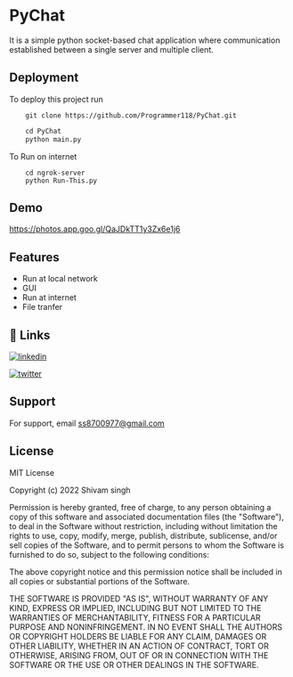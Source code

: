 
# PyChat

It is a simple python socket-based chat application where communication established between a single server and multiple client.


## Deployment

To deploy this project run

```git
    git clone https://github.com/Programmer118/PyChat.git
```
```python
    cd PyChat
    python main.py
```
To Run on internet
```
    cd ngrok-server
    python Run-This.py
```
## Demo


https://photos.app.goo.gl/QaJDkTT1y3Zx6e1j6

## Features

- Run at local network
- GUI
- Run at internet
- File tranfer


## 🔗 Links

[![linkedin](https://img.shields.io/badge/linkedin-0A66C2?style=for-the-badge&logo=linkedin&logoColor=white)](https://www.linkedin.com/in/shivam-singh-46b919240/?lipi=urn%3Ali%3Apage%3Ad_flagship3_feed%3Br%2BPss6stSMi3GokXFxHnFw%3D%3D)

[![twitter](https://img.shields.io/badge/twitter-1DA1F2?style=for-the-badge&logo=twitter&logoColor=white)](https://twitter.com/Shivams54669987)


## Support

For support, email ss8700977@gmail.com


## License

MIT License

Copyright (c) 2022 Shivam singh

Permission is hereby granted, free of charge, to any person obtaining a copy
of this software and associated documentation files (the "Software"), to deal
in the Software without restriction, including without limitation the rights
to use, copy, modify, merge, publish, distribute, sublicense, and/or sell
copies of the Software, and to permit persons to whom the Software is
furnished to do so, subject to the following conditions:

The above copyright notice and this permission notice shall be included in all
copies or substantial portions of the Software.

THE SOFTWARE IS PROVIDED "AS IS", WITHOUT WARRANTY OF ANY KIND, EXPRESS OR
IMPLIED, INCLUDING BUT NOT LIMITED TO THE WARRANTIES OF MERCHANTABILITY,
FITNESS FOR A PARTICULAR PURPOSE AND NONINFRINGEMENT. IN NO EVENT SHALL THE
AUTHORS OR COPYRIGHT HOLDERS BE LIABLE FOR ANY CLAIM, DAMAGES OR OTHER
LIABILITY, WHETHER IN AN ACTION OF CONTRACT, TORT OR OTHERWISE, ARISING FROM,
OUT OF OR IN CONNECTION WITH THE SOFTWARE OR THE USE OR OTHER DEALINGS IN THE
SOFTWARE.

